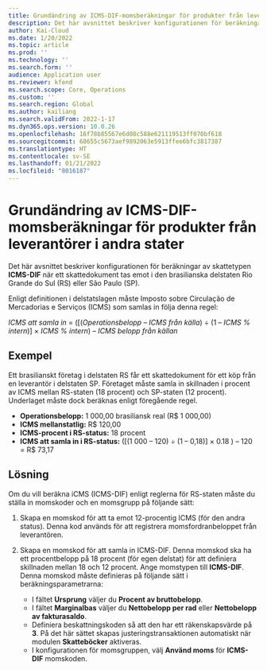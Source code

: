 ```yaml
---
title: Grundändring av ICMS-DIF-momsberäkningar för produkter från leverantörer i andra stater
description: Det här avsnittet beskriver konfigurationen för beräkningar av skattetypen ICMS-DIF när ett skattedokument tas emot i den brasilianska delstaten Rio Grande do Sul (RS) eller São Paulo (SP).
author: Kai-Cloud
ms.date: 1/20/2022
ms.topic: article
ms.prod: ''
ms.technology: ''
ms.search.form: ''
audience: Application user
ms.reviewer: kfend
ms.search.scope: Core, Operations
ms.custom: ''
ms.search.region: Global
ms.author: kailiang
ms.search.validFrom: 2022-1-17
ms.dyn365.ops.version: 10.0.26
ms.openlocfilehash: 16f78b85567e6d08c588e621119513ff070bf618
ms.sourcegitcommit: 68655c5673aef9892063e5913ffee6bfc3817387
ms.translationtype: HT
ms.contentlocale: sv-SE
ms.lasthandoff: 01/21/2022
ms.locfileid: "8016187"
---
```

# <a name="basis-change-in-icms-dif-tax-calculations-for-products-from-suppliers-in-other-states"></a>Grundändring av ICMS-DIF-momsberäkningar för produkter från leverantörer i andra stater

Det här avsnittet beskriver konfigurationen för beräkningar av skattetypen **ICMS-DIF** när ett skattedokument tas emot i den brasilianska delstaten Rio Grande do Sul (RS) eller São Paulo (SP).

Enligt definitionen i delstatslagen måste Imposto sobre Circulação de Mercadorias e Serviços (ICMS) som samlas in följa denna regel:

*ICMS att samla in* = ([(*Operationsbelopp* – *ICMS från källa*) ÷ (1 – *ICMS % intern*)] × *ICMS % intern*) – *ICMS belopp från källan*

## <a name="example"></a>Exempel

Ett brasilianskt företag i delstaten RS får ett skattedokument för ett köp från en leverantör i delstaten SP. Företaget måste samla in skillnaden i procent av ICMS mellan RS-staten (18 procent) och SP-staten (12 procent). Underlaget måste dock beräknas enligt föregående regel.

- **Operationsbelopp:** 1 000,00 brasiliansk real (R$ 1 000,00)
- **ICMS mellanstatlig:** R$ 120,00
- **ICMS-procent i RS-status:** 18 procent
- **ICMS att samla in i RS-status:** (\[(1 000 – 120) ÷ (1 – 0,18)\] × 0.18 ) – 120 = R$ 73,17 

## <a name="resolution"></a>Lösning

Om du vill beräkna iCMS (ICMS-DIF) enligt reglerna för RS-staten måste du ställa in momskoder och en momsgrupp på följande sätt:

1. Skapa en momskod för att ta emot 12-procentig ICMS (för den andra status). Denna kod används för att registrera momsfordranbeloppet från leverantören.
2. Skapa en momskod för att samla in ICMS-DIF. Denna momskod ska ha ett procentbelopp på 18 procent (för egen delstat) för att definiera skillnaden mellan 18 och 12 procent. Ange momstypen till **ICMS-DIF**. Denna momskod måste definieras på följande sätt i beräkningsparametrarna:

    - I fältet **Ursprung** väljer du **Procent av bruttobelopp**.
    - I fältet **Marginalbas** väljer du **Nettobelopp per rad** eller **Nettobelopp av fakturasaldo**.
    - Definiera beskattningskoden så att den har ett räkenskapsvärde på **3**. På det här sättet skapas justeringstransaktionen automatiskt när modulen **Skatteböcker** aktiveras.
    - I konfigurationen för momsgruppen, välj **Använd moms** för **ICMS-DIF** momskoden.
